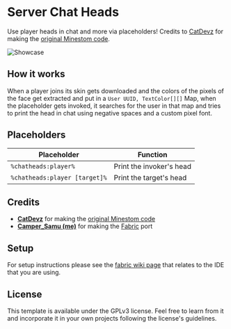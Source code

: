 # Server Chat Heads
Use player heads in chat and more via placeholders! Credits to [CatDevz](https://github.com/CatDevz) for making the [original Minestom code](https://canary.discord.com/channels/706185253441634317/1042351571930984448/1042352421176885318).

![Showcase](https://user-images.githubusercontent.com/32773961/202585468-50f7663d-9df2-4ff1-b8ee-7beab1140783.png)

## How it works
When a player joins its skin gets downloaded and the colors of the pixels of the face get extracted and put in a `User UUID, TextColor[][]` Map, when the placeholder gets invoked, it searches for the user in that map and tries to print the head in chat using negative spaces and a custom pixel font.

## Placeholders
|          Placeholder          |         Function         |
|-------------------------------|--------------------------|
|     `%chatheads:player%`      | Print the invoker's head |
| `%chatheads:player [target]%` | Print the target's head  |

## Credits
- **[CatDevz](https://github.com/CatDevz)** for making the [original Minestom code](https://canary.discord.com/channels/706185253441634317/1042351571930984448/1042352421176885318)
- **[Camper_Samu (me)](https://github.com/CamperSamu)** for making the [Fabric](fabricmc.net) port

## Setup

For setup instructions please see the [fabric wiki page](https://fabricmc.net/wiki/tutorial:setup) that relates to the IDE that you are using.

## License

This template is available under the GPLv3 license. Feel free to learn from it and incorporate it in your own projects following the license's guidelines.
